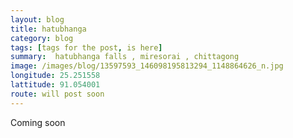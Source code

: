 ```yaml
---
layout: blog
title: hatubhanga
category: blog
tags: [tags for the post, is here]  
summary:  hatubhanga falls , miresorai , chittagong
image: /images/blog/13597593_146098195813294_1148864626_n.jpg
longitude: 25.251558
lattitude: 91.054001
route: will post soon
---
```



Coming soon